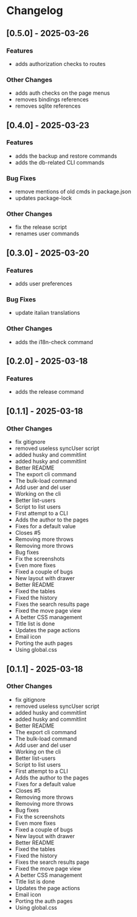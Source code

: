 # Changelog

## [0.5.0] - 2025-03-26

### Features

- adds authorization checks to routes

### Other Changes

- adds auth checks on the page menus
- removes bindings references
- removes sqlite references

## [0.4.0] - 2025-03-23

### Features

- adds the backup and restore commands
- adds the db-related CLI commands

### Bug Fixes

- remove mentions of old cmds in package.json
- updates package-lock

### Other Changes

- fix the release script
- renames user commands

## [0.3.0] - 2025-03-20

### Features

- adds user preferences

### Bug Fixes

- update italian translations

### Other Changes

- adds the i18n-check command

## [0.2.0] - 2025-03-18

### Features

- adds the release command

## [0.1.1] - 2025-03-18

### Other Changes

- fix gitignore
- removed useless syncUser script
- added husky and commitlint
- added husky and commitlint
- Better README
- The export cli command
- The bulk-load command
- Add user and del user
- Working on the cli
- Better list-users
- Script to list users
- First attempt to a CLI
- Adds the author to the pages
- Fixes for a default value
- Closes #5
- Removing more throws
- Removing more throws
- Bug fixes
- Fix the screenshots
- Even more fixes
- Fixed a couple of bugs
- New layout with drawer
- Better README
- Fixed the tables
- Fixed the history
- Fixes the search results page
- Fixed the move page view
- A better CSS management
- Title list is done
- Updates the page actions
- Email icon
- Porting the auth pages
- Using global.css

## [0.1.1] - 2025-03-18

### Other Changes

- fix gitignore
- removed useless syncUser script
- added husky and commitlint
- added husky and commitlint
- Better README
- The export cli command
- The bulk-load command
- Add user and del user
- Working on the cli
- Better list-users
- Script to list users
- First attempt to a CLI
- Adds the author to the pages
- Fixes for a default value
- Closes #5
- Removing more throws
- Removing more throws
- Bug fixes
- Fix the screenshots
- Even more fixes
- Fixed a couple of bugs
- New layout with drawer
- Better README
- Fixed the tables
- Fixed the history
- Fixes the search results page
- Fixed the move page view
- A better CSS management
- Title list is done
- Updates the page actions
- Email icon
- Porting the auth pages
- Using global.css

